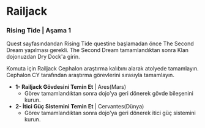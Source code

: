 # Railjack

### Rising Tide \| Aşama 1

Quest sayfasındandan Rising Tide questine başlamadan önce The Second Dream yapılması gerekli. The Second Dream tamamlandıktan sonra Klan dojonuzdan Dry Dock'a girin. 

Komuta için Railjack Cephalon araştırma kalıbını alarak atolyede tamamlayın. Cephalon CY tarafından araştırma görevlerini sırasıyla tamamlayın.

* **1- Railjack Gövdesini Temin Et** \| Ares\(Mars\) 
  * Görev tamamlandıktan sonra dojo'ya geri dönerek gövde bileşenini kurun.
* **2- İtici Güç Sistemini Temin Et** \| Cervantes\(Dünya\)
  * Görev tamamlandıktan sonra dojo'ya geri dönerek itici güç sistemini kurun.

